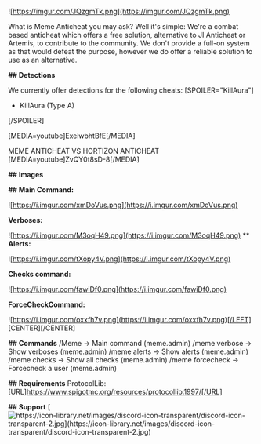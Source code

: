 ![https://imgur.com/JQzgmTk.png](https://imgur.com/JQzgmTk.png)

What is Meme Anticheat you may ask? Well it's simple: We're a combat based anticheat which offers a free solution, alternative to JI Anticheat or Artemis, to contribute to the community. We don't provide a full-on system as that would defeat the purpose, however we do offer a reliable solution to use as an alternative.

**## Detections**

We currently offer detections for the following cheats:
[SPOILER="KillAura"]

* KillAura (Type A)

[/SPOILER]

[MEDIA=youtube]ExeiwbhtBfE[/MEDIA]

MEME ANTICHEAT VS HORTIZON ANTICHEAT
[MEDIA=youtube]ZvQY0t8sD-8[/MEDIA]

**## Images**

**## Main Command:**

![https://i.imgur.com/xmDoVus.png](https://i.imgur.com/xmDoVus.png)

**Verboses:**

![https://i.imgur.com/M3oqH49.png](https://i.imgur.com/M3oqH49.png)
**
**Alerts:**

![https://i.imgur.com/tXopy4V.png](https://i.imgur.com/tXopy4V.png)

**Checks command:**

![https://i.imgur.com/fawiDf0.png](https://i.imgur.com/fawiDf0.png)

**ForceCheckCommand:**

![https://i.imgur.com/oxxfh7v.png](https://i.imgur.com/oxxfh7v.png)[/LEFT]
[CENTER][/CENTER]

**## Commands**
    /Meme -> Main command (meme.admin)
    /meme verbose -> Show verboses (meme.admin)
    /meme alerts -> Show alerts (meme.admin)
    /meme checks -> Show all checks (meme.admin)
    /meme forcecheck <user> -> Forcecheck a user (meme.admin)

**## Requirements**
ProtocolLib: [URL]https://www.spigotmc.org/resources/protocollib.1997/[/URL]

**## Support**
[![https://icon-library.net/images/discord-icon-transparent/discord-icon-transparent-2.jpg](https://icon-library.net/images/discord-icon-transparent/discord-icon-transparent-2.jpg) ]('https://discord.gg/AB3N8mP')
